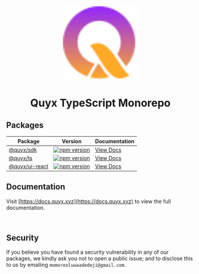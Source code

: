 <p align="center">
<br />
<img src="https://github.com/QuyxHQ/ts/blob/main/assets/logo.svg?raw=true" width="200" alt="Quyx"/>
<br />
</p>

<h1 align="center">Quyx TypeScript Monorepo</h1>

## Packages

| Package                               | Version                                                                                                    | Documentation                                         |
| ------------------------------------- | ---------------------------------------------------------------------------------------------------------- | ----------------------------------------------------- |
| [@quyx/sdk](./packages/sdk)           | [![npm version](https://badge.fury.io/js/@quyx%2Fsdk.svg)](https://badge.fury.io/js/@quyx%2Fsdk)           | [View Docs](https://docs.quyx.xyz/libraries/sdk)      |
| [@quyx/ts](./packages/ts)             | [![npm version](https://badge.fury.io/js/@quyx%2Fts.svg)](https://badge.fury.io/js/@quyx%2Fts)             | [View Docs](https://docs.quyx.xyz/libraries/ts)       |
| [@quyx/ui-react](./packages/ui-react) | [![npm version](https://badge.fury.io/js/@quyx%2Fui-react.svg)](https://badge.fury.io/js/@quyx%2Fui-react) | [View Docs](https://docs.quyx.xyz/libraries/ui-react) |

## Documentation

Visit [https://docs.quyx.xyz](https://docs.quyx.xyz) to view the full documentation.

<br />

## Security

If you believe you have found a security vulnerability in any of our packages, we kindly ask you not to open a public issue; and to disclose this to us by emailing `momoreoluwaadedeji@gmail.com`.
